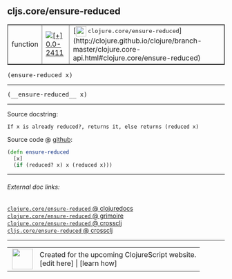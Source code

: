 ## cljs.core/ensure-reduced



 <table border="1">
<tr>
<td>function</td>
<td><a href="https://github.com/cljsinfo/cljs-api-docs/tree/0.0-2411"><img valign="middle" alt="[+] 0.0-2411" title="Added in 0.0-2411" src="https://img.shields.io/badge/+-0.0--2411-lightgrey.svg"></a> </td>
<td>
[<img height="24px" valign="middle" src="http://i.imgur.com/1GjPKvB.png"> <samp>clojure.core/ensure-reduced</samp>](http://clojure.github.io/clojure/branch-master/clojure.core-api.html#clojure.core/ensure-reduced)
</td>
</tr>
</table>

<samp>(ensure-reduced x)</samp><br>

---

 <samp>
(__ensure-reduced__ x)<br>
</samp>

---





Source docstring:

```
If x is already reduced?, returns it, else returns (reduced x)
```


Source code @ [github]():

```clj
(defn ensure-reduced
  [x]
  (if (reduced? x) x (reduced x)))
```

<!--
Repo - tag - source tree - lines:

 <pre>

</pre>

-->

---



###### External doc links:

[`clojure.core/ensure-reduced` @ clojuredocs](http://clojuredocs.org/clojure.core/ensure-reduced)<br>
[`clojure.core/ensure-reduced` @ grimoire](http://conj.io/store/v1/org.clojure/clojure/1.7.0-beta3/clj/clojure.core/ensure-reduced/)<br>
[`clojure.core/ensure-reduced` @ crossclj](http://crossclj.info/fun/clojure.core/ensure-reduced.html)<br>
[`cljs.core/ensure-reduced` @ crossclj](http://crossclj.info/fun/cljs.core.cljs/ensure-reduced.html)<br>

---

 <table>
<tr><td>
<img valign="middle" align="right" width="48px" src="http://i.imgur.com/Hi20huC.png">
</td><td>
Created for the upcoming ClojureScript website.<br>
[edit here] | [learn how]
</td></tr></table>

[edit here]:https://github.com/cljsinfo/cljs-api-docs/blob/master/cljsdoc/cljs.core/ensure-reduced.cljsdoc
[learn how]:https://github.com/cljsinfo/cljs-api-docs/wiki/cljsdoc-files

<!--

This information was too distracting to show to readers, but I'll leave it
commented here since it is helpful to:

- pretty-print the data used to generate this document
- and show how to retrieve that data



The API data for this symbol:

```clj
{:ns "cljs.core",
 :name "ensure-reduced",
 :signature ["[x]"],
 :name-encode "ensure-reduced",
 :history [["+" "0.0-2411"]],
 :type "function",
 :clj-equiv {:full-name "clojure.core/ensure-reduced",
             :url "http://clojure.github.io/clojure/branch-master/clojure.core-api.html#clojure.core/ensure-reduced"},
 :full-name-encode "cljs.core/ensure-reduced",
 :source {:code "(defn ensure-reduced\n  [x]\n  (if (reduced? x) x (reduced x)))",
          :title "Source code",
          :repo "clojurescript",
          :tag "r1.9.14",
          :filename "src/main/cljs/cljs/core.cljs",
          :lines [1303 1306],
          :url "https://github.com/clojure/clojurescript/blob/r1.9.14/src/main/cljs/cljs/core.cljs#L1303-L1306"},
 :usage ["(ensure-reduced x)"],
 :full-name "cljs.core/ensure-reduced",
 :docstring "If x is already reduced?, returns it, else returns (reduced x)",
 :cljsdoc-url "https://github.com/cljsinfo/cljs-api-docs/blob/master/cljsdoc/cljs.core/ensure-reduced.cljsdoc"}

```

Retrieve the API data for this symbol:

```clj
;; from Clojure REPL
(require '[clojure.edn :as edn])
(-> (slurp "https://raw.githubusercontent.com/cljsinfo/cljs-api-docs/catalog/cljs-api.edn")
    (edn/read-string)
    (get-in [:symbols "cljs.core/ensure-reduced"]))
```

-->
